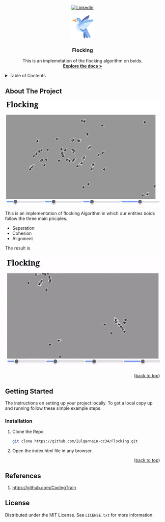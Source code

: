 
<!-- Improved compatibility of back to top link: See: https://github.com/othneildrew/Best-README-Template/pull/73 -->
<a name="readme-top"></a>

<!-- PROJECT SHIELDS -->
<div align="center">

[![LinkedIn][linkedin-shield]][linkedin-url]

</div>
<!-- PROJECT LOGO -->
<div align="center">
  <a href="https://github.com/Zulqarnain-cc34/Flocking">
    <img src="bird.png" alt="Logo" width="80" height="80">
  </a>

<h3 align="center">Flocking</h3>

  <p align="center">
    This is an implemetation of the flocking algorithm on boids.
    <br />
    <a href="https://github.com/Zulqarnain-cc34/dotfiles"><strong>Explore the docs »</strong></a>
    
  </p>
</div>

<!-- TABLE OF CONTENTS -->
<details>
  <summary>Table of Contents</summary>
  <ol>
    <li>
      <a href="#about-the-project">About The Project</a>
    </li>
    <li>
      <a href="#getting-started">Getting Started</a>
      <ul>
        <li><a href="#installation">Installation</a></li>
      </ul>
    </li>
    <li><a href="#references">references</a></li>
    <li><a href="#license">License</a></li>
  </ol>
</details>



<!-- ABOUT THE PROJECT -->
## About The Project
<!--  [![Product Name Screen Shot][product-screenshot]](https://example.com) -->

  <a href="https://github.com/Zulqarnain-cc34/Flocking">
    <img src="flocking.png" alt="screenshot">
  </a>

This is an implementation of flocking Algorithm in which our entities boids follow the three main priciples.
- Seperation
- Cohesion
- Alignment

The result is 

![Flocking](flocking.gif)

<p align="right">(<a href="#readme-top">back to top</a>)</p>


<!-- GETTING STARTED -->
## Getting Started

The instructions on setting up your project locally.
To get a local copy up and running follow these simple example steps.

### Installation

1. Clone the Repo
   ```sh
   git clone https://github.com/Zulqarnain-cc34/Flocking.git
   ```
2. Open the index.html file in any browser.

<p align="right">(<a href="#readme-top">back to top</a>)</p>

<!-- References-->
## References

1. https://github.com/CodingTrain

<!-- LICENSE -->
## License

Distributed under the MIT License. See `LICENSE.txt` for more information.



<!-- MARKDOWN LINKS & IMAGES -->
<!-- https://www.markdownguide.org/basic-syntax/#reference-style-links -->
[linkedin-shield]: https://img.shields.io/badge/-LinkedIn-black.svg?style=for-the-badge&logo=linkedin&colorB=555
[linkedin-url]: https://www.linkedin.com/in/muhammad-zulqarnain-a29664247 



